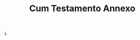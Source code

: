---
title: Cum Testamento Annexo
letter: C
permalink: "/definitions/bld-cum-testamento-annexo.html"
body: L
published_at: '2018-07-07'
source: Black's Law Dictionary 2nd Ed (1910)
layout: post
---